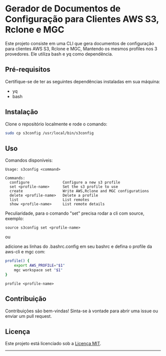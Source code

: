 # Gerador de Documentos de Configuração para Clientes AWS S3, Rclone e MGC

Este projeto consiste em uma CLI que gera documentos de configuração para clientes AWS S3, Rclone e MGC, Mantendo os mesmos profiles nos 3 provedores. Ele utiliza bash e yq como dependência.

## Pré-requisitos

Certifique-se de ter as seguintes dependências instaladas em sua máquina:

- yq
- bash

## Instalação

Clone o repositório localmente e rode o comando:

```sh
sudo cp s3config /usr/local/bin/s3config
```

## Uso

Comandos disponíveis:

```
Usage: s3config <command>

Commands:
  configure               Configure a new s3 profile
  set <profile-name>      Set the s3 profile to use
  create                  Write AWS,Rclone and MGC configurations
  delete <profile-name>   Delete a profile
  list                    List remotes
  show <profile-name>     List remote details
```

Peculiaridade, para o comando "set" precisa rodar a cli com source, exemplo:

```
source s3config set <profile-name>
```
ou

adicione as linhas do .bashrc.config em seu bashrc e defina o profile da aws-cli e mgc com:

```sh
profile() {
    export AWS_PROFILE="$1"
    mgc workspace set "$1"
}
```

```
profile <profile-name>
```

## Contribuição

Contribuições são bem-vindas! Sinta-se à vontade para abrir uma issue ou enviar um pull request.

## Licença

Este projeto está licenciado sob a [Licença MIT](LICENSE).

---
